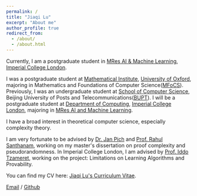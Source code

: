 ```yaml
---
permalink: /
title: "Jiaqi Lu"
excerpt: "About me"
author_profile: true
redirect_from: 
  - /about/
  - /about.html
---
```


Currently, I am a postgraduate student in [MRes AI & Machine Learning](https://www.imperial.ac.uk/study/courses/postgraduate-taught/artificial-intelligence-machine-learning/), [Imperial College London](https://www.imperial.ac.uk/).

I was a postgraduate student at [Mathematical Institute](https://www.maths.ox.ac.uk/), [University of Oxford](https://www.ox.ac.uk/), majoring in Mathematics and Foundations of Computer Science([MFoCS](https://www.ox.ac.uk/admissions/graduate/courses/msc-mathematics-and-foundations-computer-science)). Previously, I was an undergraduate student at [School of Computer Science](https://scs.bupt.edu.cn/), Beijing University of Posts and Telecommunications([BUPT](https://www.bupt.edu.cn/)).  I will be a postgraduate student at [Department of Computing](https://www.imperial.ac.uk/computing/), [Imperial College London](https://www.imperial.ac.uk/), majoring in [MRes AI and Machine Learning](https://www.imperial.ac.uk/computing/current-students/pg-info/mres-ai-and-machine-learning/).  

I have a broad interest in theoretical computer science, especially complexity theory.  

I am very fortunate to be advised by [Dr. Jan Pich](https://users.ox.ac.uk/~coml0742/) and [Prof. Rahul Santhanam](https://www.cs.ox.ac.uk/people/rahul.santhanam/), working on my master's dissertation on proof complexity and pseudorandomness. In Imperial College London, I am advised by [Prof. Iddo Tzameret](https://www.doc.ic.ac.uk/~itzamere/index.html), working on the project: Limitations on Learning Algorithms and Provability.  

You can find my CV here: [Jiaqi Lu's Curriculum Vitae](../assets/CV.pdf).  

[Email](Jiaqi.Lu@maths.ox.ac.uk) / [Github](https://github.com/JiaqiLu0527)
